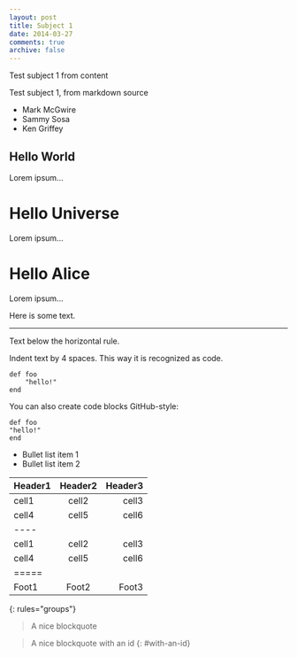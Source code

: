 ```yaml
---
layout: post
title: Subject 1
date: 2014-03-27
comments: true
archive: false
---
```

Test subject 1 from content

Test subject 1, from markdown source

- Mark McGwire
- Sammy Sosa
- Ken Griffey

Hello World
-----------
Lorem ipsum...

Hello Universe
==============
Lorem ipsum...

# Hello Alice
Lorem ipsum...


Here is some text.

------------------------

Text below the horizontal rule.


Indent text by 4 spaces. This way it is recognized as code.

    def foo
        "hello!"
    end


You can also create code blocks GitHub-style:  

```
def foo
"hello!"
end
```

* Bullet list item 1
* Bullet list item 2

| Header1 | Header2 | Header3 |
|:--------|:-------:|--------:|
| cell1   | cell2   | cell3   |
| cell4   | cell5   | cell6   |
|----
| cell1   | cell2   | cell3   |
| cell4   | cell5   | cell6   |
|=====
| Foot1   | Foot2   | Foot3
{: rules="groups"}

> A nice blockquote



> A nice blockquote with an id
{: #with-an-id}
